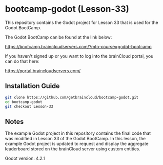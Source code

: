 # bootcamp-godot (Lesson-33)

This repository contains the Godot project for Lesson 33 that is used for the Godot BootCamp.

The Godot BootCamp can be found at the link below:

https://bootcamp.braincloudservers.com/?mto-course=godot-bootcamp


If you haven't signed up or you want to log into the brainCloud portal, you can do that here:

https://portal.braincloudservers.com/


## Installation Guide

```bash
git clone https://github.com/getbraincloud/bootcamp-godot.git
cd bootcamp-godot
git checkout Lesson-33
```

## Notes

The example Godot project in this repository contains the final code that was modified in Lesson 33 of the Godot BootCamp. In this lesson, the example Godot project is updated to request and display the aggregate leaderboard stored on the brainCloud server using custom entities.

Godot version: 4.2.1
